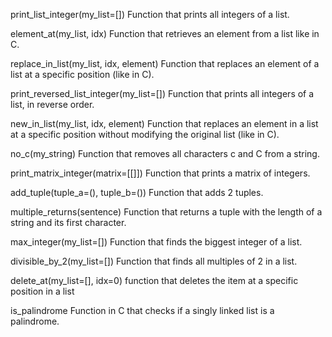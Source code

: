 print_list_integer(my_list=[]) Function that prints all integers of a list.

element_at(my_list, idx) Function that retrieves an element from a list like in C.

replace_in_list(my_list, idx, element) Function that replaces an element of a list at a specific position (like in C).

print_reversed_list_integer(my_list=[]) Function that prints all integers of a list, in reverse order.

new_in_list(my_list, idx, element) Function that replaces an element in a list at a specific position without modifying the original list (like in C).

no_c(my_string) Function that removes all characters c and C from a string.

print_matrix_integer(matrix=[[]]) Function that prints a matrix of integers.

add_tuple(tuple_a=(), tuple_b=()) Function that adds 2 tuples.

multiple_returns(sentence) Function that returns a tuple with the length of a string and its first character.

max_integer(my_list=[]) Function that finds the biggest integer of a list.

divisible_by_2(my_list=[]) Function that finds all multiples of 2 in a list.

delete_at(my_list=[], idx=0) function that deletes the item at a specific position in a list

is_palindrome Function in C that checks if a singly linked list is a palindrome.
